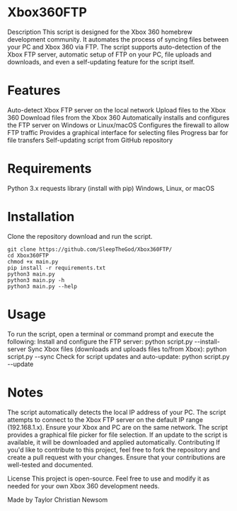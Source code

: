 # Xbox360FTP

Description This script is designed for the Xbox 360 homebrew development community. It automates the process of syncing files between your PC and Xbox 360 via FTP. The script supports auto-detection of the Xbox FTP server, automatic setup of FTP on your PC, file uploads and downloads, and even a self-updating feature for the script itself.

# Features
Auto-detect Xbox FTP server on the local network
Upload files to the Xbox 360
Download files from the Xbox 360
Automatically installs and configures the FTP server on Windows or Linux/macOS
Configures the firewall to allow FTP traffic
Provides a graphical interface for selecting files
Progress bar for file transfers
Self-updating script from GitHub repository

# Requirements
Python 3.x
requests library (install with pip)
Windows, Linux, or macOS

# Installation
Clone the repository download and run the script.
```
git clone https://github.com/SleepTheGod/Xbox360FTP/
cd Xbox360FTP
chmod +x main.py
pip install -r requirements.txt
python3 main.py
python3 main.py -h
python3 main.py --help
```

# Usage
To run the script, open a terminal or command prompt and execute the following:
Install and configure the FTP server: python script.py --install-server
Sync Xbox files (downloads and uploads files to/from Xbox): python script.py --sync
Check for script updates and auto-update: python script.py --update

# Notes
The script automatically detects the local IP address of your PC.
The script attempts to connect to the Xbox FTP server on the default IP range (192.168.1.x). Ensure your Xbox and PC are on the same network.
The script provides a graphical file picker for file selection.
If an update to the script is available, it will be downloaded and applied automatically.
Contributing If you'd like to contribute to this project, feel free to fork the repository and create a pull request with your changes. Ensure that your contributions are well-tested and documented.

License This project is open-source. Feel free to use and modify it as needed for your own Xbox 360 development needs.

Made by Taylor Christian Newsom
